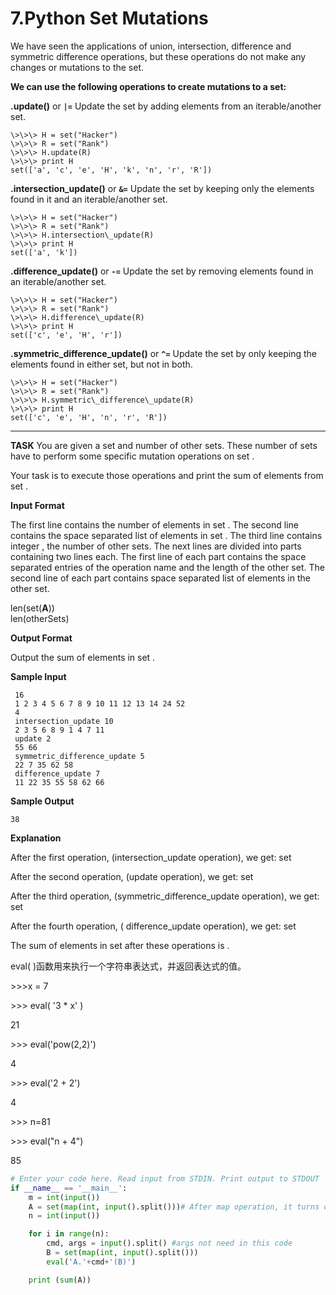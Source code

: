 # 7.Python Set Mutations

We have seen the applications of union, intersection, difference and symmetric difference operations, but these operations do not make any changes or mutations to the set.

**We can use the following operations to create mutations to a set:**

**.update()** or **`|=`** 
Update the set by adding elements from an iterable/another set.

    \>\>\> H = set("Hacker")
    \>\>\> R = set("Rank")
    \>\>\> H.update(R)
    \>\>\> print H
    set(['a', 'c', 'e', 'H', 'k', 'n', 'r', 'R'])

**.intersection\_update()** or **`&=`**
Update the set by keeping only the elements found in it and an iterable/another set.

    \>\>\> H = set("Hacker")
    \>\>\> R = set("Rank")
    \>\>\> H.intersection\_update(R)
    \>\>\> print H
    set(['a', 'k'])

**.difference\_update()** or **`-=`**
Update the set by removing elements found in an iterable/another set.

    \>\>\> H = set("Hacker")
    \>\>\> R = set("Rank")
    \>\>\> H.difference\_update(R)
    \>\>\> print H
    set(['c', 'e', 'H', 'r'])

**.symmetric\_difference\_update()** or **`^=`**
Update the set by only keeping the elements found in either set, but not in both.

    \>\>\> H = set("Hacker")
    \>\>\> R = set("Rank")
    \>\>\> H.symmetric\_difference\_update(R)
    \>\>\> print H
    set(['c', 'e', 'H', 'n', 'r', 'R'])

---

**TASK**
You are given a set  and  number of other sets. These  number of sets have to perform some specific mutation operations on set .

Your task is to execute those operations and print the sum of elements from set .

**Input Format**

The first line contains the number of elements in set .
The second line contains the space separated list of elements in set .
The third line contains integer , the number of other sets.
The next  lines are divided into  parts containing two lines each.
The first line of each part contains the space separated entries of the operation name and the length of the other set.
The second line of each part contains space separated list of elements in the other set.

 len(set(**A**))  
 len(otherSets)  

**Output Format**

Output the sum of elements in set .

**Sample Input**

```
 16
 1 2 3 4 5 6 7 8 9 10 11 12 13 14 24 52
 4
 intersection_update 10
 2 3 5 6 8 9 1 4 7 11
 update 2
 55 66
 symmetric_difference_update 5
 22 7 35 62 58
 difference_update 7
 11 22 35 55 58 62 66

```

**Sample Output**

```
38

```

**Explanation**

After the first operation, (intersection\_update operation), we get:
set 

After the second operation, (update operation), we get:
set 

After the third operation, (symmetric\_difference\_update operation), we get:
set 

After the fourth operation, ( difference\_update operation), we get:
set 

The sum of elements in set  after these operations is .

eval( )函数用来执行一个字符串表达式，并返回表达式的值。

\>\>\>x = 7 

\>\>\> eval( '3 \* x' ) 

21 

\>\>\> eval('pow(2,2)') 

4 

\>\>\> eval('2 + 2') 

4 

\>\>\> n=81 

\>\>\> eval("n + 4") 

85

```python
# Enter your code here. Read input from STDIN. Print output to STDOUT
if __name__ == '__main__':
    m = int(input())
    A = set(map(int, input().split()))# After map operation, it turns out to be a vector
    n = int(input())

    for i in range(n):
        cmd, args = input().split() #args not need in this code
        B = set(map(int, input().split()))
        eval('A.'+cmd+'(B)')

    print (sum(A))
```